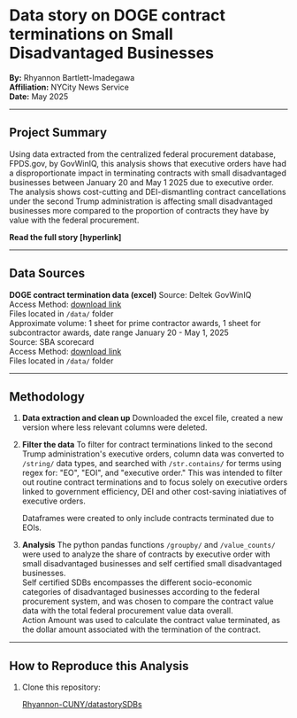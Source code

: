 # Data story on DOGE contract terminations on Small Disadvantaged Businesses

**By:** Rhyannon Bartlett-Imadegawa    
**Affiliation:** NYCity News Service  
**Date:** May 2025

---

## Project Summary 

Using data extracted from the centralized federal procurement database, FPDS.gov, by GovWinIQ, this analysis shows that executive orders have had a disproportionate impact in terminating contracts with small disadvantaged businesses between January 20 and May 1 2025 due to executive order. The analysis shows cost-cutting and DEI-dismantling contract cancellations under the second Trump administration is affecting small disadvantaged businesses more compared to the proportion of contracts they have by value with the federal procurement. 

**Read the full story [hyperlink]** 

---

## Data Sources
**DOGE contract termination data (excel)**
  Source: Deltek GovWinIQ  
  Access Method: [download link](https://iq.govwin.com/neo/marketAnalysis/view/Tracking-Terminated-Contracts/8224?researchTypeId=1)  
  Files located in `/data/` folder  
  Approximate volume: 1 sheet for prime contractor awards, 1 sheet for subcontractor awards, date range January 20 - May 1, 2025  
  Source: SBA scorecard  
  Access Method: [download link](https://www.sba.gov/federal-contracting/contracting-data/small-business-procurement-scorecard/scorecard-details)   
  Files located in `/data/` folder  

---

## Methodology

1. **Data extraction and clean up**
   Downloaded the excel file, created a new version where less relevant columns were deleted.  

2. **Filter the data**
   To filter for contract terminations linked to the second Trump administration's executive orders, column data was converted to `/string/` data types, and searched with `/str.contains/` for terms using regex for: "EO", "EOI", and "executive order." This was intended to filter out routine contract terminations and to focus solely on executive orders linked to government efficiency, DEI and other cost-saving iniatiatives of executive orders.
   
   Dataframes were created to only include contracts terminated due to EOIs.    

3. **Analysis**
   The python pandas functions `/groupby/` and `/value_counts/` were used to analyze the share of contracts by executive order with small disadvantaged businesses and self certified small disadvantaged businesses.  
   Self certified SDBs encompasses the different socio-economic categories of disadvantaged businesses according to the federal procurement system, and was chosen to compare the contract value data with the total federal procurement value data overall.  
   Action Amount was used to calculate the contract value terminated, as the dollar amount associated with the termination of the contract.  

---

## How to Reproduce this Analysis

1. Clone this repository:

   [Rhyannon-CUNY/datastorySDBs](https://github.com/Rhyannon-CUNY/datastorySDBs.git)

